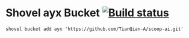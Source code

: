 # Shovel ayx Bucket [![Build status](https://ci.appveyor.com/api/projects/status/10n4t2bv0ov9oe7h?svg=true)](https://ci.appveyor.com/project/TianQian-A/scoop-ai)


`shovel bucket add ayx 'https://github.com/TianQian-A/scoop-ai.git'`
